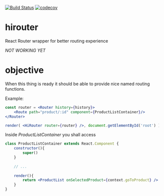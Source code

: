 [![Build Status](https://travis-ci.org/ohager/hirouter.svg?branch=master)](https://travis-ci.org/ohager/hirouter)
[![codecov](https://codecov.io/gh/ohager/hirouter/branch/master/graph/badge.svg)](https://codecov.io/gh/ohager/hirouter)


# hirouter
React Router wrapper for better routing experience

*NOT WORKING YET*

# objective

When this thing is ready it should be able to provide nice named
routing functions.

Example:

```jsx
const router = <Router history={history}>
	<Route path="product/:id" component={ProductListContainer}/>
</Router>

render( <HiRouter router={router} />, document.getElementById('root') )
```

Inside _ProductListContainer_ you shall access

```jsx
class ProductListContainer extends React.Component {
	constructor(){
		super()
	}
	
	// ...
	
	render(){
		return <ProductList onSelectedProduct={context.goToProduct} />
	}
}
```


